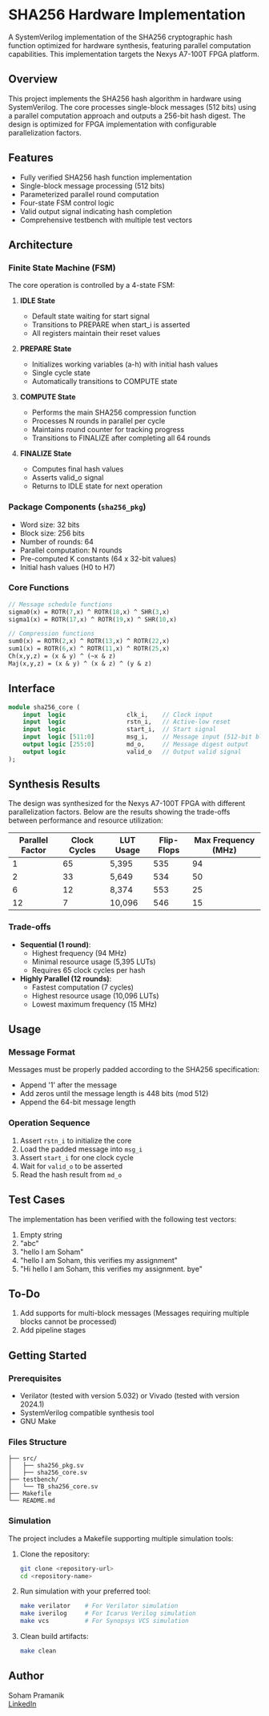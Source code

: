 # SHA256 Hardware Implementation

A SystemVerilog implementation of the SHA256 cryptographic hash function optimized for hardware synthesis, featuring parallel computation capabilities. This implementation targets the Nexys A7-100T FPGA platform.

## Overview

This project implements the SHA256 hash algorithm in hardware using SystemVerilog. The core processes single-block messages (512 bits) using a parallel computation approach and outputs a 256-bit hash digest. The design is optimized for FPGA implementation with configurable parallelization factors.

## Features

- Fully verified SHA256 hash function implementation
- Single-block message processing (512 bits)
- Parameterized parallel round computation
- Four-state FSM control logic
- Valid output signal indicating hash completion
- Comprehensive testbench with multiple test vectors

## Architecture

### Finite State Machine (FSM)
The core operation is controlled by a 4-state FSM:

1. **IDLE State**
   - Default state waiting for start signal
   - Transitions to PREPARE when start_i is asserted
   - All registers maintain their reset values

2. **PREPARE State**
   - Initializes working variables (a-h) with initial hash values
   - Single cycle state
   - Automatically transitions to COMPUTE state

3. **COMPUTE State**
   - Performs the main SHA256 compression function
   - Processes N rounds in parallel per cycle
   - Maintains round counter for tracking progress
   - Transitions to FINALIZE after completing all 64 rounds

4. **FINALIZE State**
   - Computes final hash values
   - Asserts valid_o signal
   - Returns to IDLE state for next operation

### Package Components (`sha256_pkg`)
- Word size: 32 bits
- Block size: 256 bits
- Number of rounds: 64
- Parallel computation: N rounds
- Pre-computed K constants (64 x 32-bit values)
- Initial hash values (H0 to H7)

### Core Functions
```systemverilog
// Message schedule functions
sigma0(x) = ROTR(7,x) ^ ROTR(18,x) ^ SHR(3,x)
sigma1(x) = ROTR(17,x) ^ ROTR(19,x) ^ SHR(10,x)

// Compression functions
sum0(x) = ROTR(2,x) ^ ROTR(13,x) ^ ROTR(22,x)
sum1(x) = ROTR(6,x) ^ ROTR(11,x) ^ ROTR(25,x)
Ch(x,y,z) = (x & y) ^ (~x & z)
Maj(x,y,z) = (x & y) ^ (x & z) ^ (y & z)
```

## Interface

```systemverilog
module sha256_core (
    input  logic                 clk_i,    // Clock input
    input  logic                 rstn_i,   // Active-low reset
    input  logic                 start_i,  // Start signal
    input  logic [511:0]         msg_i,    // Message input (512-bit block)
    output logic [255:0]         md_o,     // Message digest output
    output logic                 valid_o   // Output valid signal
);
```

## Synthesis Results

The design was synthesized for the Nexys A7-100T FPGA with different parallelization factors. Below are the results showing the trade-offs between performance and resource utilization:

| Parallel Factor | Clock Cycles | LUT Usage | Flip-Flops | Max Frequency (MHz) |
|----------------|--------------|-----------|------------|-------------------|
| 1              | 65          | 5,395     | 535        | 94               |
| 2              | 33          | 5,649     | 534        | 50               |
| 6              | 12          | 8,374     | 553        | 25               |
| 12             | 7           | 10,096    | 546        | 15               |

### Trade-offs
- **Sequential (1 round)**:
  - Highest frequency (94 MHz)
  - Minimal resource usage (5,395 LUTs)
  - Requires 65 clock cycles per hash
- **Highly Parallel (12 rounds)**:
  - Fastest computation (7 cycles)
  - Highest resource usage (10,096 LUTs)
  - Lowest maximum frequency (15 MHz)

## Usage

### Message Format
Messages must be properly padded according to the SHA256 specification:
- Append '1' after the message
- Add zeros until the message length is 448 bits (mod 512)
- Append the 64-bit message length

### Operation Sequence
1. Assert `rstn_i` to initialize the core
2. Load the padded message into `msg_i`
3. Assert `start_i` for one clock cycle
4. Wait for `valid_o` to be asserted
5. Read the hash result from `md_o`

## Test Cases

The implementation has been verified with the following test vectors:

1. Empty string
2. "abc"
3. "hello I am Soham"
4. "hello I am Soham, this verifies my assignment"
5. "Hi hello I am Soham, this verifies my assignment. bye"

## To-Do

1. Add supports for multi-block messages (Messages requiring multiple blocks cannot be processed)
2. Add pipeline stages

## Getting Started

### Prerequisites
- Verilator (tested with version 5.032) or Vivado (tested with version 2024.1)
- SystemVerilog compatible synthesis tool
- GNU Make

### Files Structure
```
├── src/
│   ├── sha256_pkg.sv
│   ├── sha256_core.sv
├── testbench/
│   └── TB_sha256_core.sv
├── Makefile
└── README.md
```

### Simulation
The project includes a Makefile supporting multiple simulation tools:

1. Clone the repository:
   ```bash
   git clone <repository-url>
   cd <repository-name>
   ```

2. Run simulation with your preferred tool:
   ```bash
   make verilator    # For Verilator simulation
   make iverilog     # For Icarus Verilog simulation
   make vcs          # For Synopsys VCS simulation
   ```

3. Clean build artifacts:
   ```bash
   make clean
   ```

## Author

Soham Pramanik<br>
[LinkedIn](https://www.linkedin.com/in/soham-pramanik-224004271/)
